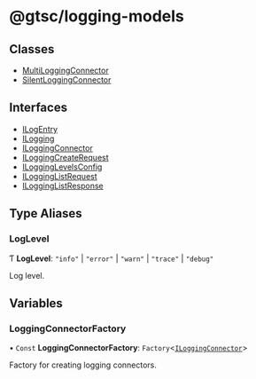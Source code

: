 # @gtsc/logging-models

## Classes

- [MultiLoggingConnector](classes/MultiLoggingConnector.md)
- [SilentLoggingConnector](classes/SilentLoggingConnector.md)

## Interfaces

- [ILogEntry](interfaces/ILogEntry.md)
- [ILogging](interfaces/ILogging.md)
- [ILoggingConnector](interfaces/ILoggingConnector.md)
- [ILoggingCreateRequest](interfaces/ILoggingCreateRequest.md)
- [ILoggingLevelsConfig](interfaces/ILoggingLevelsConfig.md)
- [ILoggingListRequest](interfaces/ILoggingListRequest.md)
- [ILoggingListResponse](interfaces/ILoggingListResponse.md)

## Type Aliases

### LogLevel

Ƭ **LogLevel**: ``"info"`` \| ``"error"`` \| ``"warn"`` \| ``"trace"`` \| ``"debug"``

Log level.

## Variables

### LoggingConnectorFactory

• `Const` **LoggingConnectorFactory**: `Factory`\<[`ILoggingConnector`](interfaces/ILoggingConnector.md)\>

Factory for creating logging connectors.
